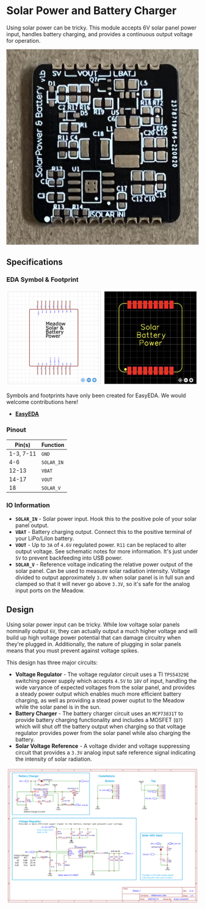 # Solar Power and Battery Charger

Using solar power can be tricky. This module accepts 6V solar panel power input, handles battery charging, and provides a continuous output voltage for operation.

![](Solar_Battery_Power.jpg)

## Specifications

### EDA Symbol & Footprint

![](Symbol_Footprint.png)

Symbols and footprints have only been created for EasyEDA. We would welcome contributions here!
* **[EasyEDA](https://easyeda.com/component/f10842701d354ea69fdb1ca4361015a1)**

### Pinout

| Pin(s) | Function |
|--------|----------|
| 1-3, 7-11 | `GND` |
| 4-6 | `SOLAR_IN` |
| 12-13 | `VBAT` |
| 14-17 | `VOUT` |
| 18 | `SOLAR_V` |

### IO Information

* **`SOLAR_IN`** - Solar power input. Hook this to the positive pole of your solar panel output.
* **`VBAT`** - Battery charging output. Connect this to the positive terminal of your LiPo/LiIon battery.
* **`VOUT`** - Up to `3A` of `4.6V` regulated power. `R11` can be replaced to alter output voltage. See schematic notes for more information. It's just under `5V` to prevent backfeeding into USB power.
* **`SOLAR_V`** - Reference voltage indicating the relative power output of the solar panel. Can be used to measure solar radiation intensity. Voltage divided to output approximately `3.0V` when solar panel is in full sun and clamped so that it will never go above `3.3V`, so it's safe for the analog input ports on the Meadow.

## Design

Using solar power input can be tricky. While low voltage solar panels nominally output `6V`, they can actually output a much higher voltage and will build up high voltage power potential that can damage circuitry when they're plugged in. Additionally, the nature of plugging in solar panels means that you must prevent against voltage spikes.

This design has three major circuits:

* **Voltage Regulator** - The voltage regulator circuit uses a TI `TPS54329E` switching power supply which accepts `4.5V` to `18V` of input, handling the wide varyance of expected voltages from the solar panel, and provides a steady power output which enables much more efficient battery charging, as well as providing a stead power ouptut to the Meadow while the solar panel is in the sun.
* **Battery Charger** - The battery charger circuit uses an `MCP73831T` to provide battery charging functionality and includes a MOSFET (`Q7`) which will shut off the battery output when charging so that voltage regulator provides power from the solar panel while also charging the battery.
* **Solar Voltage Reference** - A voltage divider and voltage suppressing circuit that provides a `3.3V` analog input safe reference signal indicating the intensity of solar radiation.

![](Schematic_v1.b.svg)